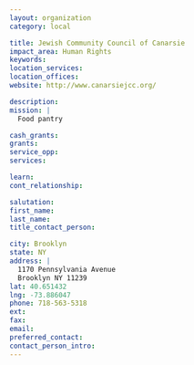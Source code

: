 ```yaml
---
layout: organization
category: local

title: Jewish Community Council of Canarsie
impact_area: Human Rights
keywords: 
location_services: 
location_offices: 
website: http://www.canarsiejcc.org/

description: 
mission: |
  Food pantry

cash_grants: 
grants: 
service_opp: 
services: 

learn: 
cont_relationship: 

salutation: 
first_name: 
last_name: 
title_contact_person: 

city: Brooklyn
state: NY
address: |
  1170 Pennsylvania Avenue     
  Brooklyn NY 11239
lat: 40.651432
lng: -73.886047
phone: 718-563-5318
ext: 
fax: 
email: 
preferred_contact: 
contact_person_intro: 
---
```

